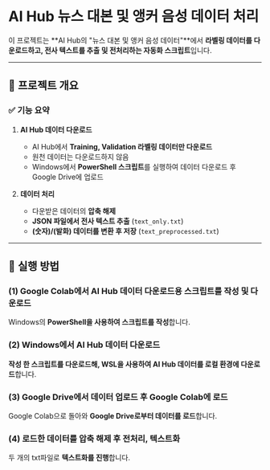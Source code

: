# AI Hub 뉴스 대본 및 앵커 음성 데이터 처리

이 프로젝트는 **AI Hub의 "뉴스 대본 및 앵커 음성 데이터"**에서 **라벨링 데이터를 다운로드하고, 전사 텍스트를 추출 및 전처리하는 자동화 스크립트**입니다.

---
## 📌 **프로젝트 개요**
### ✅ **기능 요약**
1. **AI Hub 데이터 다운로드**
   - AI Hub에서 **Training, Validation 라벨링 데이터만 다운로드**
   - 원천 데이터는 다운로드하지 않음
   - Windows에서 **PowerShell 스크립트**를 실행하여 데이터 다운로드 후 Google Drive에 업로드  

2. **데이터 처리**
   - 다운받은 데이터의 **압축 해제**
   - **JSON 파일에서 전사 텍스트 추출** (`text_only.txt`)
   - **(숫자)/(발화) 데이터를 변환 후 저장** (`text_preprocessed.txt`)

---
## 🚀 **실행 방법**
### (1) **Google Colab에서 AI Hub 데이터 다운로드용 스크립트를 작성 및 다운로드**
Windows의 **PowerShell을 사용하여 스크립트를 작성**합니다.

### (2) **Windows에서 AI Hub 데이터 다운로드**
**작성 한 스크립트를 다운로드해, WSL을 사용하여 AI Hub 데이터를 로컬 환경에 다운로드**합니다.

### (3) **Google Drive에서 데이터 업로드 후 Google Colab에 로드**
Google Colab으로 돌아와 **Google Drive로부터 데이터를 로드**합니다.

### (4) **로드한 데이터를 압축 해제 후 전처리, 텍스트화**
두 개의 txt파일로 **텍스트화를 진행**합니다.
